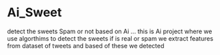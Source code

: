 # Ai_Sweet
detect the sweets Spam or not based on Ai 
...
this is Ai project where we use algorthims to detect the sweets if is real or spam 
we extract features from dataset of tweets and based of these we detected  

